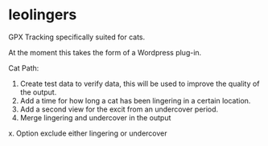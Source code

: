 # leolingers
GPX Tracking specifically suited for cats.

At the moment this takes the form of a Wordpress plug-in.

Cat Path:
1. Create test data to verify data, this will be used to improve the quality of the output.
2. Add a time for how long a cat has been lingering in a certain location.
3. Add a second view for the excit from an undercover period.
4. Merge lingering and undercover in the output

x. Option exclude either lingering or undercover
